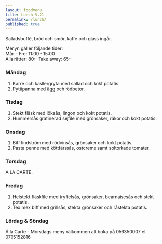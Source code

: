 ```yaml
---
layout: foodmenu
title: Lunch V.21
permalink: /lunch/
published: true
---
```

Salladsbuffé, bröd och smör, kaffe och glass ingår.

Menyn gäller följande tider:  
Mån - Fre: 11:00 - 15:00  
Alla rätter: 80:- Take away: 65:-

### Måndag

1. Karre och kasllergryta med sallad och kokt potatis.
2. Pyttipanna med ägg och rödbetor.

### Tisdag

1. Stekt fläsk med löksås, lingon och kokt potatis.
2. Hummersås gratinerad sejfile med grönsaker, räkor och kokt potatis. 

### Onsdag

1. Biff lindström med rödvinsås, grönsaker och kokt potatis.
2. Pasta penne med köttfärssås, ostcreme samt soltorkade tomater.

### Torsdag

   A LA CARTE.

### Fredag

1. Helstekt fläskfile med tryffelsås, grönsaker, bearnaisesås och stekt potatis.
2. Tex mex biff med grillsås, stekta grönsaker och råstekta potatis.

### Lördag & Söndag
Á la Carte -
Morsdags meny välkommen att boka på 056350007 el 0705152816
